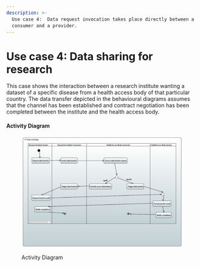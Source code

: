 ```yaml
---
description: >-
  Use case 4:  Data request invocation takes place directly between a
  consumer and a provider.
---
```


# Use case 4: Data sharing for research

This case shows the interaction between a research institute wanting a dataset of a specific disease from a health access body of that particular country. The data transfer depicted in the behavioural diagrams assumes that the channel has been established and contract negotiation has been completed between the institute and the health access body. &#x20;



#### Activity Diagram

<figure><img src="./assets/act-diag-s2-uc1.PNG" alt=""><figcaption><p>Activity Diagram</p></figcaption></figure>